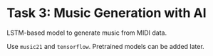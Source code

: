 # Task 3: Music Generation with AI

LSTM-based model to generate music from MIDI data.

Use `music21` and `tensorflow`. Pretrained models can be added later.